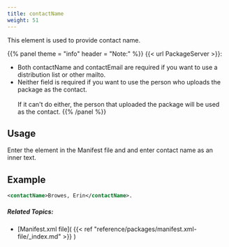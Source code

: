 ```yaml
---
title: contactName
weight: 51
---
```


This element is used to provide contact name.


{{% panel theme = "info" header = "Note:" %}}
{{< url PackageServer >}}:

 - Both contactName and contactEmail are required if you want to use a distribution list or other mailto.
 - Neither field is required if you want to use the person who uploads the package as the contact.<br><br>If it can&#39;t do either, the person that uploaded the package will be used as the contact.
{{% /panel %}}
## Usage ##

Enter the element in the Manifest file and and enter contact name as an inner text.

## Example ##


```xml
<contactName>Browes, Erin</contactName>.
```

##### Related Topics: #####
-  [Manifest.xml file]( {{< ref "reference/packages/manifest.xml-file/_index.md" >}} ) 
